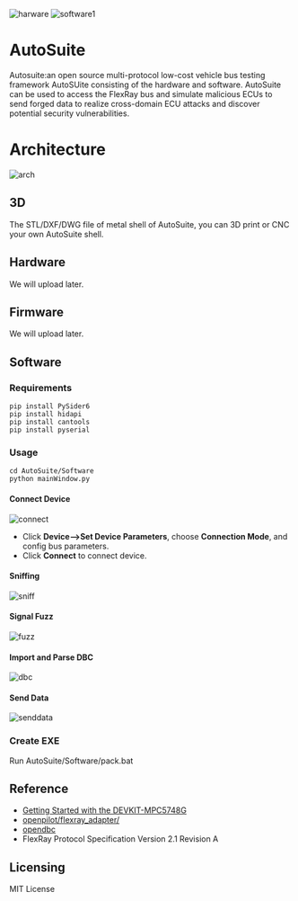 ![harware](/Hardware/autosuite.jpg)
![software1](/Software/screenshot/sniffer.png)

# AutoSuite
Autosuite:an open source multi-protocol low-cost vehicle bus testing framework 
AutoSUite consisting of the hardware and software. AutoSuite can be used to access the FlexRay bus and simulate malicious ECUs to send forged data to realize cross-domain ECU attacks and discover potential security vulnerabilities.  
# Architecture
![arch](/Software/screenshot/AutoSuiteARCH.jpg)
## 3D
The STL/DXF/DWG file of metal shell of AutoSuite, you can 3D print or CNC your own AutoSuite shell.
## Hardware
We will upload later.
## Firmware 
We will upload later.
## Software
### Requirements
```
pip install PySider6
pip install hidapi
pip install cantools
pip install pyserial
```
### Usage
```
cd AutoSuite/Software
python mainWindow.py
```
#### Connect Device
![connect](/Software/screenshot/setdevices.png)
* Click **Device-->Set Device Parameters**, choose **Connection Mode**, and config bus parameters.
* Click **Connect** to connect device. 

#### Sniffing 
![sniff](/Software/screenshot/sniffer.png) 
#### Signal Fuzz 
![fuzz](/Software/screenshot/signalfuzz.png) 
#### Import and Parse DBC 
![dbc](/Software/screenshot/importdbc.png)  
#### Send Data
![senddata](/Software/screenshot/senddata.png)

### Create EXE
Run AutoSuite/Software/pack.bat
## Reference
* [Getting Started with the DEVKIT-MPC5748G](https://www.nxp.com/document/guide/getting-started-with-the-devkit-mpc5748g:NGS-DEVKIT-MPC5748G) 
* [openpilot/flexray_adapter/](https://github.com/nanamiwang/openpilot/tree/flexray_bounty/flexray_adapter) 
* [opendbc](https://github.com/commaai/opendbc) 
* FlexRay Protocol Specification Version 2.1 Revision A   
## Licensing
MIT License

